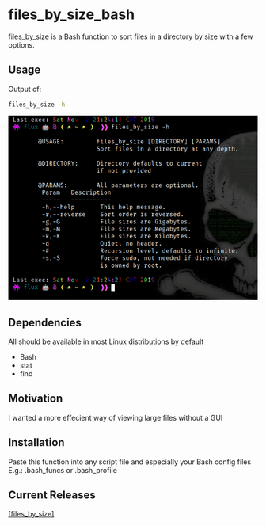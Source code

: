 # files_by_size_bash

files_by_size is a Bash function to sort files in a directory by size with a few options.

## Usage

Output of:

```bash
files_by_size -h
```

![Screenshot](images/screenshot.png "files_by_size ScreenShot")

## Dependencies

All should be available in most Linux distributions by default

- Bash
- stat
- find

## Motivation

I wanted a more effecient way of viewing large files without a GUI

## Installation

Paste this function into any script file and especially your Bash config files
E.g.: .bash_funcs or .bash_profile

## Current Releases

[[files_by_size]](files_by_size)
